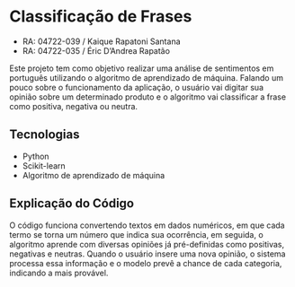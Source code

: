 # Classificação de Frases

* RA: 04722-039 / Kaique Rapatoni Santana
* RA: 04722-035 / Éric D’Andrea Rapatão

Este projeto tem como objetivo realizar uma análise de sentimentos em português utilizando o algoritmo de aprendizado de máquina. Falando um pouco sobre o funcionamento da aplicação, o usuário vai digitar sua opinião sobre um determinado produto e o algoritmo vai classificar a frase como positiva, negativa ou neutra.


## Tecnologias

* Python 
* Scikit-learn
* Algoritmo de aprendizado de máquina


## Explicação do Código

O código funciona convertendo textos em dados numéricos, em que cada termo se torna um número que indica sua ocorrência,
em seguida, o algoritmo aprende com diversas opiniões já pré-definidas como positivas, negativas e neutras. Quando o usuário 
insere uma nova opinião, o sistema processa essa informação e o modelo prevê a chance de cada categoria, indicando a mais 
provável.

 

